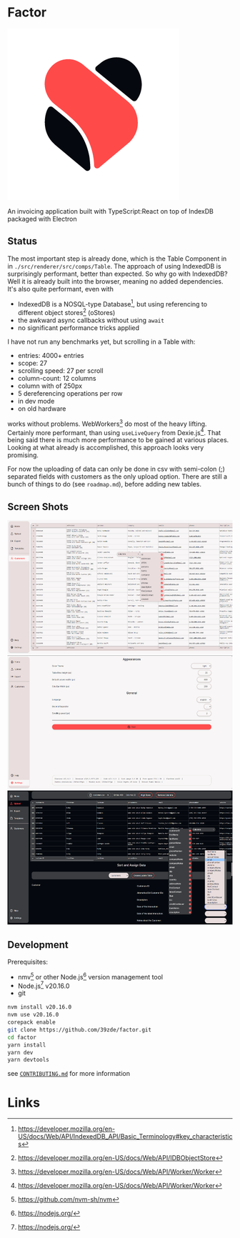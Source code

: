 # Factor

![Logo](./resources/icons/android/solo_whiteldpi.png)

An invoicing application built with TypeScript:React on top of IndexDB packaged with Electron

## Status
The most important step is already done, which is the Table Component in in `./src/renderer/src/comps/Table`.
The approach of using IndexedDB is surprisingly performant, better than expected. So why go with IndexedDB?
Well it is already built into the browser, meaning no added dependencies. It's also quite performant, even with
 - IndexedDB is a NOSQL-type Database[^1], but using referencing to different object stores[^2] (oStores)
 - the awkward async callbacks without using `await`
 - no significant performance tricks applied

I have not run any benchmarks yet, but scrolling in a Table with:
 - entries: 4000+ entries
 - scope: 27
 - scrolling speed: 27 per scroll
 - column-count: 12 columns
 - column with of 250px
 - 5 dereferencing operations per row
 - in dev mode
 - on old hardware

works without problems. WebWorkers[^3] do most of the heavy lifting. Certainly more performant, than using `useLiveQuery` from Dexie.js[^4]. That being said there is much more performance to be gained at various places. Looking at what already is accomplished, this approach looks very promising.

For now the uploading of data can only be done in csv with semi-colon (;) separated fields with customers as the only upload option. There are still a bunch of things to do (see `roadmap.md`), before adding new tables.

## Screen Shots

<img src="./resources/img/screenshots/contextMenu.png" alt="Context Menu" height="300">
<img src="./resources/img/screenshots/settings.png" alt="Settings Page" height="300">
<img src="./resources/img/screenshots/upload.png" alt="Settings Page" height="300">


## Development

Prerequisites:
- nmv[^5] or other Node.js[^6] version management tool
- Node.js[^6] v20.16.0
- git

```bash
nvm install v20.16.0
nvm use v20.16.0
corepack enable
git clone https://github.com/39zde/factor.git
cd factor
yarn install
yarn dev
yarn devtools
```
see [`CONTRIBUTING.md`](./CONTRIBUTING.md) for more information

# Links
 [^1]: https://developer.mozilla.org/en-US/docs/Web/API/IndexedDB_API/Basic_Terminology#key_characteristics
 [^2]: https://developer.mozilla.org/en-US/docs/Web/API/IDBObjectStore
 [^3]: https://developer.mozilla.org/en-US/docs/Web/API/Worker/Worker
 [^4]: https://developer.mozilla.org/en-US/docs/Web/API/Worker/Worker
 [^5]: https://github.com/nvm-sh/nvm
 [^6]: https://nodejs.org/
